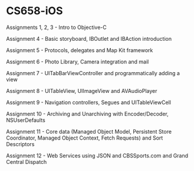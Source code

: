 CS658-iOS
=========

Assignments 1, 2, 3 - Intro to Objective-C

Assignment 4 - Basic storyboard, IBOutlet and IBAction introduction

Assignment 5 - Protocols, delegates and Map Kit framework

Assignment 6 - Photo Library, Camera integration and mail

Assignment 7 - UITabBarViewController and programmatically adding a view

Assignment 8 - UITableView, UIImageView and AVAudioPlayer

Assignment 9 - Navigation controllers, Segues and UITableViewCell

Assignment 10 - Archiving and Unarchiving with Encoder/Decoder, NSUserDefaults

Assignment 11 - Core data (Managed Object Model, Persistent Store Coordinator, Managed Object Context, Fetch Requests) and Sort Descriptors

Assignment 12 - Web Services using JSON and CBSSports.com and Grand Central Dispatch
